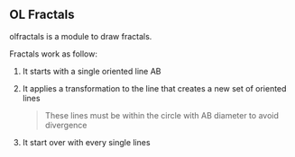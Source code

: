OL Fractals
---


olfractals is a module to draw fractals.

Fractals work as follow:

1. It starts with a single oriented line AB

2. It applies a transformation to the line that creates a new set of oriented lines

    > These lines must be within the circle with AB diameter to avoid divergence

3. It start over with every single lines